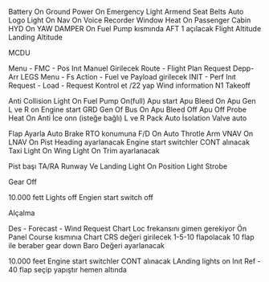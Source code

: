 Battery On
Ground Power On
Emergency Light Armend
Seat Belts Auto
Logo Light On
Nav On
Voice Recorder
Window Heat On
Passenger Cabin
HYD On
YAW DAMPER On
Fuel Pump kısmında AFT 1 açılacak
Flight Altitude
Landing Altitude

MCDU

Menu - FMC - Pos Inıt Manuel Girilecek
Route - Flight Plan Request
Depp-Arr
LEGS
Menu - Fs Action - Fuel ve Payload girilecek
INIT - Perf Inıt Request - Load - Request Kontrol et /22 yap
Wind information
N1
Takeoff 

Anti Collision Light On
Fuel Pump On(full)
Apu start
Apu Bleed On
Apu Gen L ve R on
Engine start GRD
Gen Of Bus On
Apu Bleed Off
Apu Off
Probe Heat On
Anti İce onn (isteğe bağlı)
L ve R Pack Auto
İsolation Valve auto


Flap Ayarla 
Auto Brake RTO konumuna
F/D On
Auto Throtle Arm
VNAV On
LNAV On
Pist Heading ayarlanacak
Engine start switchler CONT alınacak
Taxi Light On
Wing Light On
Trim ayarlanacak


Pist başı
TA/RA
Runway Ve Landing Light On
Position Light Strobe


Gear Off


10.000 fett
Lights off
Engien start switch off


Alçalma

Des - Forecast - Wind Request
Chart Loc frekansını gimen gerekiyor
Ön Panel Course kısmınıa Chart CRS değeri girilecek
1-5-10 flapolacak 10 flap ile beraber gear down 
Baro Değeri ayarlanacak

10.000 feet
Engine start switchler CONT alınacak
LAnding lights on
Inıt Ref - 40 flap seçip yapıştır hemen altında

